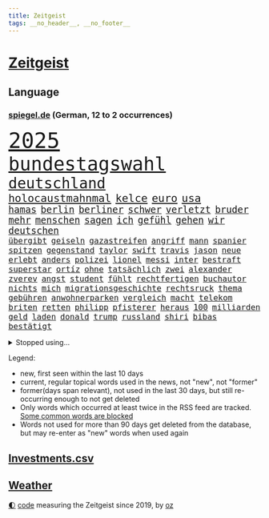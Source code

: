 ```yaml
---
title: Zeitgeist
tags: __no_header__, __no_footer__
---
```


# [Zeitgeist](https://oliz.io/zeitgeist/)

## Language

<h3><a href="https://www.spiegel.de" target="_blank">spiegel.de</a> (German, 12 to 2 occurrences)</h3>
<p style="font-family:monospace">
<span style="font-size:32pt"><a href="news_links.html#2025" class="current">2025</a></span>
<br>
<span style="font-size:28pt"><a href="news_links.html#bundestagswahl" class="current">bundestagswahl</a></span>
<br>
<span style="font-size:22pt"><a href="news_links.html#deutschland" class="current">deutschland</a></span>
<br>
<span style="font-size:16pt"><a href="news_links.html#holocaustmahnmal" class="current">holocaustmahnmal</a></span>
<span style="font-size:16pt"><a href="news_links.html#kelce" class="current">kelce</a></span>
<span style="font-size:16pt"><a href="news_links.html#euro" class="current">euro</a></span>
<span style="font-size:16pt"><a href="news_links.html#usa" class="current">usa</a></span>
<br>
<span style="font-size:14pt"><a href="news_links.html#hamas" class="current">hamas</a></span>
<span style="font-size:14pt"><a href="news_links.html#berlin" class="current">berlin</a></span>
<span style="font-size:14pt"><a href="news_links.html#berliner" class="current">berliner</a></span>
<span style="font-size:14pt"><a href="news_links.html#schwer" class="current">schwer</a></span>
<span style="font-size:14pt"><a href="news_links.html#verletzt" class="current">verletzt</a></span>
<span style="font-size:14pt"><a href="news_links.html#bruder" class="current">bruder</a></span>
<span style="font-size:14pt"><a href="news_links.html#mehr" class="current">mehr</a></span>
<span style="font-size:14pt"><a href="news_links.html#menschen" class="current">menschen</a></span>
<span style="font-size:14pt"><a href="news_links.html#sagen" class="current">sagen</a></span>
<span style="font-size:14pt"><a href="news_links.html#ich" class="current">ich</a></span>
<span style="font-size:14pt"><a href="news_links.html#gefühl" class="current">gefühl</a></span>
<span style="font-size:14pt"><a href="news_links.html#gehen" class="current">gehen</a></span>
<span style="font-size:14pt"><a href="news_links.html#wir" class="current">wir</a></span>
<span style="font-size:14pt"><a href="news_links.html#deutschen" class="current">deutschen</a></span>
<br>
<span style="font-size:12pt"><a href="news_links.html#übergibt" class="current">übergibt</a></span>
<span style="font-size:12pt"><a href="news_links.html#geiseln" class="current">geiseln</a></span>
<span style="font-size:12pt"><a href="news_links.html#gazastreifen" class="current">gazastreifen</a></span>
<span style="font-size:12pt"><a href="news_links.html#angriff" class="current">angriff</a></span>
<span style="font-size:12pt"><a href="news_links.html#mann" class="current">mann</a></span>
<span style="font-size:12pt"><a href="news_links.html#spanier" class="current">spanier</a></span>
<span style="font-size:12pt"><a href="news_links.html#spitzen" class="current">spitzen</a></span>
<span style="font-size:12pt"><a href="news_links.html#gegenstand" class="current">gegenstand</a></span>
<span style="font-size:12pt"><a href="news_links.html#taylor" class="current">taylor</a></span>
<span style="font-size:12pt"><a href="news_links.html#swift" class="current">swift</a></span>
<span style="font-size:12pt"><a href="news_links.html#travis" class="current">travis</a></span>
<span style="font-size:12pt"><a href="news_links.html#jason" class="current">jason</a></span>
<span style="font-size:12pt"><a href="news_links.html#neue" class="current">neue</a></span>
<span style="font-size:12pt"><a href="news_links.html#erlebt" class="current">erlebt</a></span>
<span style="font-size:12pt"><a href="news_links.html#anders" class="current">anders</a></span>
<span style="font-size:12pt"><a href="news_links.html#polizei" class="current">polizei</a></span>
<span style="font-size:12pt"><a href="news_links.html#lionel" class="current">lionel</a></span>
<span style="font-size:12pt"><a href="news_links.html#messi" class="current">messi</a></span>
<span style="font-size:12pt"><a href="news_links.html#inter" class="new">inter</a></span>
<span style="font-size:12pt"><a href="news_links.html#bestraft" class="current">bestraft</a></span>
<span style="font-size:12pt"><a href="news_links.html#superstar" class="current">superstar</a></span>
<span style="font-size:12pt"><a href="news_links.html#ortíz" class="new">ortíz</a></span>
<span style="font-size:12pt"><a href="news_links.html#ohne" class="current">ohne</a></span>
<span style="font-size:12pt"><a href="news_links.html#tatsächlich" class="current">tatsächlich</a></span>
<span style="font-size:12pt"><a href="news_links.html#zwei" class="current">zwei</a></span>
<span style="font-size:12pt"><a href="news_links.html#alexander" class="current">alexander</a></span>
<span style="font-size:12pt"><a href="news_links.html#zverev" class="current">zverev</a></span>
<span style="font-size:12pt"><a href="news_links.html#angst" class="current">angst</a></span>
<span style="font-size:12pt"><a href="news_links.html#student" class="current">student</a></span>
<span style="font-size:12pt"><a href="news_links.html#fühlt" class="current">fühlt</a></span>
<span style="font-size:12pt"><a href="news_links.html#rechtfertigen" class="current">rechtfertigen</a></span>
<span style="font-size:12pt"><a href="news_links.html#buchautor" class="new">buchautor</a></span>
<span style="font-size:12pt"><a href="news_links.html#nichts" class="current">nichts</a></span>
<span style="font-size:12pt"><a href="news_links.html#mich" class="current">mich</a></span>
<span style="font-size:12pt"><a href="news_links.html#migrationsgeschichte" class="current">migrationsgeschichte</a></span>
<span style="font-size:12pt"><a href="news_links.html#rechtsruck" class="current">rechtsruck</a></span>
<span style="font-size:12pt"><a href="news_links.html#thema" class="current">thema</a></span>
<span style="font-size:12pt"><a href="news_links.html#gebühren" class="current">gebühren</a></span>
<span style="font-size:12pt"><a href="news_links.html#anwohnerparken" class="new">anwohnerparken</a></span>
<span style="font-size:12pt"><a href="news_links.html#vergleich" class="current">vergleich</a></span>
<span style="font-size:12pt"><a href="news_links.html#macht" class="current">macht</a></span>
<span style="font-size:12pt"><a href="news_links.html#telekom" class="current">telekom</a></span>
<span style="font-size:12pt"><a href="news_links.html#briten" class="current">briten</a></span>
<span style="font-size:12pt"><a href="news_links.html#retten" class="current">retten</a></span>
<span style="font-size:12pt"><a href="news_links.html#philipp" class="current">philipp</a></span>
<span style="font-size:12pt"><a href="news_links.html#pfisterer" class="new">pfisterer</a></span>
<span style="font-size:12pt"><a href="news_links.html#heraus" class="current">heraus</a></span>
<span style="font-size:12pt"><a href="news_links.html#100" class="current">100</a></span>
<span style="font-size:12pt"><a href="news_links.html#milliarden" class="current">milliarden</a></span>
<span style="font-size:12pt"><a href="news_links.html#geld" class="current">geld</a></span>
<span style="font-size:12pt"><a href="news_links.html#laden" class="current">laden</a></span>
<span style="font-size:12pt"><a href="news_links.html#donald" class="current">donald</a></span>
<span style="font-size:12pt"><a href="news_links.html#trump" class="current">trump</a></span>
<span style="font-size:12pt"><a href="news_links.html#russland" class="current">russland</a></span>
<span style="font-size:12pt"><a href="news_links.html#shiri" class="new">shiri</a></span>
<span style="font-size:12pt"><a href="news_links.html#bibas" class="current">bibas</a></span>
<span style="font-size:12pt"><a href="news_links.html#bestätigt" class="current">bestätigt</a></span>
</p>
<details>
<summary>Stopped using...</summary>
<p class="former" style="font-size:12pt">
nachfolge(1585) geschlossen(1584) 100000(1583) binnen(1583) welle(1583) bisherige(1582) energien(1582) razzia(1582) skandal(1582) volker(1582) 22(1581) liefert(1581) mordes(1581) wichtigste(1581) christoph(1580) gestartet(1580) gemeldet(1579) maßnahme(1579) 26(1578) aufnahmen(1578) bidens(1578) flugzeuge(1578) illegalen(1578) strafen(1578) verschiedene(1578) xi(1578) englische(1577) entgegen(1577) ermöglichen(1577) gereist(1577) meldete(1577) nachruf(1577) nahmen(1577) publikum(1577) software(1577) elfmeter(1576) erfahrungen(1576) fahrt(1576) obama(1576) opposition(1576) polizeieinsatz(1576) verstorbenen(1576) vorwurf(1576) wolle(1576) 400(1575) bundesamt(1575) entschädigung(1575) erinnerungen(1575) kamera(1575) niederländische(1575) sicherheitsbehörden(1575) theater(1575) zeugen(1575) 2022(1574) anwälte(1574) beschimpft(1574) geholt(1574) george(1574) käufer(1574) oliver(1574) vermeiden(1574) versuchte(1574) babys(1573) blieben(1573) erdoğan(1573) forderte(1573) san(1573) beginnen(1572) dürften(1572) innenministerium(1572) plädiert(1572) allianz(1571) armut(1571) frachter(1571) langer(1571) bull(1570) drastisch(1570) beiträge(1569) nutzte(1569) aufgehoben(1568) besuchen(1568) absage(1567) ausbau(1567) geschossen(1567) heil(1567) büro(1566) hölle(1566) schnellen(1566) spaß(1564) tiefen(1564) fit(1563) kommende(1562) auflagen(1561) brite(1561) eklat(1561) olympische(1561) spanische(1561) empfängt(1557) einschätzung(1556) kooperation(1556) landete(1555) steffen(1555) überschwemmungen(1554) kontakt(1547) einkommen(1546) iranischen(1546) retter(1546) istanbul(1545) staatlichen(1540) geblieben(1537) überfall(1532) überfordert(1530) ungewöhnlichen(1521) rakete(1520) rache(1519) sammeln(1519) wetterdienst(1489) expräsidenten(1454) belästigung(1450) zusammenbruch(1438) carlos(1437) mitverantwortlich(1396) verlag(1393) durchbruch(1355) jahresende(1337) kuriose(1278) erfolgreichste(1276) king(1251) schlafen(1246) ungewöhnliche(1194) ausgeben(1184) tradition(1165) seltene(1157) innenministerin(1151) brennt(1150) öffentlichrechtlichen(1147) geheimdienst(1146) verschwinden(1123) schwieriger(1113) geschenk(1104) helikopter(1102) ergeben(1101) einheit(1098) jennifer(1069) lücken(1066) nebenbei(1059) eingetroffen(1055) rezession(1051) spart(1041) crew(1033) klopp(1018) jack(1012) dahin(1004) prominenten(994) titelverteidiger(982) irans(972) sexuell(968) grün(957) schließlich(957) 16jähriger(943) einladung(908) vizekanzler(903) 05(899) träumt(892) tagelang(889) spionage(886) kommunikation(883) gerechtfertigt(878) versehen(852) parolen(848) ignoriert(842) schwarzer(837) beantragen(819) ulm(816) ig(812) metall(812) einstige(804) kommentiert(796) 47(794) steigern(793) strafanzeige(791) reisende(790) gelegenheit(782) gekündigt(781) opfers(778) solcher(758) springen(753) alcaraz(745) leon(738) startups(734) filmen(729) georgien(726) zuckerberg(719) zogen(700) älteren(691) sommerspielen(676) arten(668) zeuge(666) zurückgetreten(662) fisch(653) urlauber(652) trikot(648) erforscht(645) berühmtesten(636) diebstahl(634) seltsame(633) sandra(611) qualität(604) drastische(602) verriet(594) vertreten(593) abends(590) benachteiligt(588) queere(586) quellen(586) preiserhöhung(584) warnungen(582) mutmaßliches(573) diskriminierung(568) aufgrund(562) forschern(560) froh(556) wegovy(556) vergangene(552) albtraum(546) frank(543) seltener(542) ausnahmezustand(540) knie(539) sprachen(532) us(530) jubeln(521) technisch(519) spdgeneralsekretär(510) 76(508) nagel(504) attentäter(503) boeing(503) ausbruch(497) oppositionspolitiker(495) eröffnung(491) gravierenden(484) veröffentlichung(482) taucht(481) tennisspieler(476) wilde(476) unterscheidet(472) damaskus(468) kilometern(468) interne(467) mancherorts(464) wild(459) mohammad(455) staatssekretärin(455) flensburg(454) positioniert(454) kulturszene(447) geiselnahme(444) verschaffen(435) gesichter(425) verspätung(420) vereidigt(419) beleidigungen(415) heimischen(410) huthis(405) giftige(404) huthimiliz(404) stürmt(404) nicole(402) anzugreifen(401) zurückgewiesen(401) luxemburg(398) toni(394) erziehung(392) spekulationen(392) brandenburgischen(391) ruiniert(390) hollywoods(388) raumfahrt(388) seoul(387) emobilität(385) rüsten(384) siebzigerjahren(383) mittleren(372) dreharbeiten(369) rettete(368) zweieinhalb(366) macher(362) bunte(359) asien(357) gesichtet(356) karriereende(355) strategische(353) zerlegt(352) weichen(351) blau(349) fertig(348) riesiger(344) sabine(343) klette(341) 58(340) bewerben(340) lüge(340) bedankt(338) seltsamen(338) auslöser(337) oberpfalz(336) betrunken(335) legten(335) tvshow(334) sophia(331) höchstwert(329) major(329) fing(328) philosophie(328) verurteilter(326) kaputt(325) bundesland(324) halbzeit(324) bundesstaaten(322) singapur(320) abgrund(316) fastfoodkette(315) lieder(315) verdächtig(314) km/h(313) geschoben(310) rügen(309) zusätzlichen(309) getreten(308) anwesen(303) entlassung(303) ernannt(303) tennisspielerin(302) boykottieren(301) escooter(301) objekt(301) verschleppten(301) louis(299) schlimmsten(299) billionen(298) zehntausend(298) potenzial(297) denkbar(295) lachgas(295) toren(294) hunderttausenden(292) ostküste(291) sparkurs(291) ernstfall(290) düstere(287) häufen(287) rechnung(287) römische(287) wahlkampfauftritt(286) ausfall(284) christopher(283) unterschätzen(283) aufhebung(282) europäischer(279) besuchte(278) attackierte(277) nadal(277) rafael(277) wandel(277) stephen(276) attentats(275) anlegen(270) bande(270) asche(267) kugeln(266) populär(265) spielerinnen(261) buhlt(260) rutschen(260) einsätze(259) mitstreiter(258) stiegen(256) grünenvorsitzende(255) gefährliches(253) kulturschaffende(250) mächtig(250) umständen(250) vorgeschichte(250) hilton(249) jubel(247) alassad(246) kreisen(246) wählte(246) zelebriert(246) ältesten(246) grand(245) kryptowährungen(244) matthew(244) beschweren(242) türkischer(242) vergaß(242) esken(240) kurse(239) stationen(239) feuerwerkskörper(238) blitzeinschlag(237) erobern(237) kürt(236) kreative(235) sätzen(234) fassung(233) komplex(232) love(231) reichste(228) hurrikan(227) sprangen(227) 28jähriger(226) bitcoin(226) kurioser(226) donau(225) bleibe(223) vorsichtig(223) weltraum(223) diesel(222) nuri(222) sprengung(222) strategien(222) autounfall(221) umgesetzt(220) müdigkeit(219) winslet(219) hollywoodstars(218) gewaltvorwürfen(215) ausgewertet(214) attestiert(212) mcdonald's(212) 38jährige(211) gefilmt(211) music(210) externe(209) militärexperte(209) mittelschicht(209) jong(208) miriam(208) lebe(207) rico(207) saskia(206) untergrund(206) erkrankungen(205) zweijähriger(205) präsidentschaft(204) sparkasse(204) ran(203) inlandsgeheimdienst(202) zerstörten(202) siebte(200) trauma(198) waggon(198) ausgeschieden(196) follower(196) pennsylvania(196) kriselnde(195) fritz(194) gewütet(194) muhammad(193) secret(192) drehen(191) bundesnetzagentur(188) sprengstoff(188) stechen(187) wettert(187) jemen(186) konkret(186) radio(186) absolviert(185) kripo(185) 36jährige(184) momentan(184) scheiterten(184) redete(183) schau(182) baschar(181) pitzke(181) weiblichen(180) befeuert(178) datum(178) geheimen(178) geknackt(177) wissenschaftlich(177) dhl(176) mittag(176) rückschläge(176) schadstoffe(176) trübt(176) konzernchef(174) unterirdische(174) astronomie(172) kalifornischen(172) erfunden(171) zeitreise(171) maduro(170) preisgeld(170) nicolás(169) venezuelas(169) karlsruher(168) ozempic(168) gianni(165) grausiger(165) infantino(165) poesie(165) begleiter(164) ohrfeige(164) tvrechte(164) danny(163) nämlich(163) jährlichen(162) khan(162) straflager(162) weiterarbeiten(162) 82(161) hob(161) konkretisiert(161) schlimmeres(161) 48jährige(160) drohender(160) kapitol(160) ahmad(159) kapital(159) bezichtigt(156) nick(156) plante(156) sahen(156) state(156) fotograf(155) geschaffen(155) stromversorgung(154) ungewissen(154) organisierte(153) polizeikräfte(153) südlibanon(153) harren(152) hassnachrichten(152) müde(152) aken(151) osaka(151) galaxy(150) gesetzes(150) bekämpft(149) betreuen(148) dürren(148) speziellen(148) stücke(148) bezwingt(147) ratlos(147) feuerpause(146) versteckte(146) öltanker(146) inneren(145) lehramt(145) mine(145) verlängerte(145) with(145) ausprobieren(144) hochverrats(144) wolfsburger(144) reiner(143) verrückte(143) prominenter(142) telegram(142) festgehalten(141) fremder(141) aleksandar(140) bernhard(139) hofiert(139) sonderermittler(139) tausendmal(139) raumfahrtunternehmen(138) zeitung(138) überstand(138) einkaufen(137) flüchtlingspolitik(137) kaufprämie(137) blume(136) brantner(136) caren(136) größtem(135) diktatur(134) meinungsbeitrag(134) wirtschaftlichen(134) auslaufen(133) liebesbrief(133) verliehen(132) barnier(131) biathlon(131) diktators(131) schlüssel(131) böden(130) erschütternde(130) oligarchen(130) echtes(129) räumte(128) altersgruppe(127) doppelpack(127) begrüßt(126) fotografin(126) goretzka(126) interessant(126) podest(126) rollstuhlfahrer(126) saisonsieg(126) studiert(126) verteidigungsausgaben(126) denke(125) weh(125) kräften(124) spiegelt(124) astronomen(123) 182(122) geladen(122) rasante(122) libanesische(121) überwachungskamera(121) antónio(120) bundesebene(120) dateien(120) guterres(120) ruinen(120) südlich(120) unogeneralsekretär(120) exemplar(119) intervention(119) roger(119) springer(119) bereist(118) edward(118) reichten(118) zulasten(118) strände(117) hetzer(116) söders(116) warriors(116) cdukandidat(115) grünenchefin(115) umdenken(115) debattieren(114) fokussieren(114) nikolas(114) stellungen(114) vorsorglich(114) we(114) entdeckten(113) prognostiziert(113) städtchen(112) dimensionen(111) houston(111) laute(111) weltuntergang(111) wucht(111) amtsantritt(110) mcdonald’s(110) aggressiver(109) bindung(109) hotelbrand(109) klassenzimmer(109) knochen(109) lebensgefährliche(109) paderborn(108) kurskorrektur(107) traditionellen(107) waffenarsenal(107) vereint(106) aussuchen(105) korruptionsvorwürfen(105) verhinderten(105) watzke(105) beschränken(104) branchenverband(104) flügel(104) miersch(104) bundestagsabgeordneten(103) elektroschrott(103) erkennbar(103) erneuerbaren(103) sancta(103) krankmeldung(102) pfalz(102) sprüchen(102) alleinerziehende(101) gelockt(101) chinesischer(100) costner(100) meteorologen(100) naiv(100) qualifiziert(100) ausgezahlt(99) aussetzung(99) costar(99) mussolini(99) radikal(99) schulsystem(99) versicherungen(99) zusagen(99) miosga(98) ausziehen(97) energieagentur(97) kochbuch(97) arztes(96) beobachtungen(96) bürgern(96) mehrkosten(96) historikerin(95) künftiger(95) schröpfen(95) 22jähriger(94) überholen(94) gesänge(93) islamischer(93) jinping(93) lys(93) unfällen(93) wunschzettel(93) fsv(92) joseph(92) succession(92) amorim(91) beer(91) deportieren(91) schnellsten(91) ausstellung(90) millionenbetrag(90) singles(90) veranlasste(90) angehört(89) dreesen(89) festnahm(89) hochschule(89) prowestlichen(89) umgebracht(89) kopfüber(88) wirtschaftsgipfel(88) wohnungstür(88) flusskrebse(87) gastes(87) schienen(87) skistar(87) staatsverschuldung(87) unterschiedlichen(87) vermieter(87) besitzerin(86) ganges(86) matratze(86) mitzumischen(86) pyrotechnik(86) ruhen(86) schauspielstar(86) schwierigsten(86) unglaublichen(86) 137(85) alkoholmissbrauch(85) buschfeuer(85) einreiseregeln(85) entschlossen(85) filmstar(85) heimatbesuch(85) trickbetrüger(85) öffentlichrechtliche(85) ausländischer(84) blaupause(84) bush(84) nägele(84) schläft(84) schönen(84) teppich(84) bizarr(83) furcht(83) matrix(83) orleans(83) schräge(83) soccer(83) terrorverdächtiger(83) wechseljahre(83) wundern(83) zerschlagen(83) dienste(82) justizministerium(82) leibwächter(82) nahtlos(82) proiranischen(82) rallye(82) sánchez(82) ungebremst(82) hantierte(81) sauberer(81) schulsport(81) überrollte(81) anschaffung(80) cox(80) formuliert(80) macrons(80) schlauer(80) schmuck(80) polizeieinsätze(79) alfred(78) barfuß(78) elektroantrieb(78) kürzen(78) liz(78) packen(78) spielplan(78) töne(78) wirtschaftsfragen(78) wunderbar(78) endspurt(77) funde(77) mangelhafte(77) puerto(77) renaissance(77) steinwurf(77) weiterkommen(77) eklatante(76) luftverkehr(76) satt(76) schusswaffe(76) uskongress(76) facebookmutterkonzern(75) ferne(75) gaël(75) hegen(75) regierungsparteien(75) sportuhren(75) süße(75) abschiedsrede(74) cornelia(74) eystudie(74) festung(74) illegales(74) mahnende(74) rüstung(74) turbulente(74) entlassene(73) schotte(73) veranstaltungsort(73) erstaunlicher(72) exaußenminister(72) feder(72) bischöfin(71) elternhaus(71) kilometerhoch(71) museen(71) nahid(71) pompeji(71) raste(71) relativiert(71) silvesternacht(71) taghavi(71) verurteilen(71) weisheit(71) annektieren(70) befürchteten(70) krankheiten(70) repräsentantenhaus(70) schweinfurt(70) tarifbeschäftigten(70) tatwerkzeug(70) usrepräsentantenhaus(70) windpark(70) zielscheibe(70) amtierende(69) gasindustrie(69) klarheit(69) preissteigerung(69) verheerende(69) 57(68) alive(68) boxlegende(68) explorer(68) helga(68) sexiest(68) voranbringen(68) abholung(67) fire(67) gerangel(67) report(67) wal(67) 27jährigen(66) arbeitsgericht(66) geklagt(66) genie(66) stärkung(66) tropfen(66) exrafterroristin(65) inszenierungen(65) luftalarm(65) trio(65) afdparteitag(64) bundesverfassungsgerichts(64) oscarverleihung(64) verzögerungen(64) ausstattung(63) benedikt(63) ehrlichen(63) erosion(63) früherkennung(63) geheimnisvollen(63) indikator(63) nachgewiesen(63) prozentpunkte(63) reedereien(63) spiegelbildungsnewsletter(63) unterdrückte(63) weltbühne(63) chipkonzern(62) halsschmerzen(62) intendantin(62) lockern(62) nordische(62) raketenangriffe(62) serienvergewaltiger(62) fasziniert(61) krankheitserreger(61) kühler(61) mcconaughey(61) sammelte(61) direktmandate(60) ernannter(60) gesundheitsministerin(60) global(60) lenkrad(60) tyson(60) universums(60) antisemitischem(59) bergleute(59) gleisen(59) grohs(59) konkurrentinnen(59) schwarzgelbe(59) stilfontein(59) tumor(59) verschießt(59) wecken(59) zurückhaltender(59) aufbruchstimmung(58) ausgelesen(58) box(58) einstecken(58) elektrosuv(58) gelockert(58) liter(58) baumgart(57) jungunternehmen(57) maul(57) ruben(57) weihnachtsmarkt(57) alkoholsucht(56) einserabitur(56) floskel(56) glatteis(56) günstiges(56) konklave(56) nordstreampipelines(56) seniorin(56) angebunden(55) begreifen(55) conor(55) geige(55) geleakt(55) kommunizieren(55) mcgregor(55) recherche(55) schraubt(55) 40000(54) daheim(54) genügend(54) machthabern(54) testflug(54) twitch(54) winterwetter(54) inseln(53) metachef(53) ratschläge(53) schacht(53) falschaussage(52) hedgefondsmanager(52) heiligen(52) hindern(52) klassischer(52) lok(52) runder(52) schier(52) sicherheitsprobleme(52) siebzigerjahre(52) soziologin(52) spiekeroog(52) dickicht(51) disstrack(51) einmalig(51) entfacht(51) like(51) maroden(51) nüchtern(51) rockband(51) universal(51) weigern(51) beschwert(50) boomen(50) geiger(50) handyverbote(50) neureuther(50) sparer(50) sportstars(50) vinzenz(50) zwischenfällen(50) ärztliche(50) übergangsweise(50) abwerfen(49) beleben(49) ergattern(49) geheimdienstchef(49) limousine(49) rausholen(49) tommy(49) verschleiß(49) 2034(48) furor(48) georgischen(48) kreuzbandriss(48) philologenverband(48) showdown(48) basteln(47) beruflichem(47) bewusstlos(47) fahrradfahrer(47) handel(47) kollidierte(47) megastadt(47) mordkommission(47) rückkehrer(47) schädlicher(47) sukyeol(47) symptomen(47) yoon(47) alphamännchen(46) anschuldigung(46) ausrufung(46) mogelpackung(46) salzburger(46) wortlaut(46) abgesichert(45) amrum(45) coburg(45) föhr(45) heiligabend(45) mikrobiologe(45) norweger(45) silvester(45) snapchat(45) stoppten(45) brugger(44) bytedance(44) oppositionspartei(44) syrern(44) ufern(44) windenergie(44) wirtschaftsministerium(44) christ(43) genötigt(43) jahrgänge(43) pensionär(43) wahlkampfstrategie(43) amazongründer(42) drängte(42) dunkelsten(42) kriegsrechts(42) zeremonie(42) autokonzerne(41) dauerzustand(41) erbeuten(41) mysteriöser(41) willkürlich(41) erbeutet(40) frauenumkleide(40) gittens(40) hasskriminalität(40) herzogin(40) kylie(40) rebell(40) timing(40) übergangsminister(40) amnesty(39) chefcoach(39) fußballweltmeisterschaft(39) lockte(39) rücknahme(39) ökostrom(39) ölpreis(39) bundesligaspiel(38) demütigung(38) eingefädelt(38) footballstar(38) füllen(38) nöten(38) reiste(38) stollen(38) bauern(37) faz(37) grünenabgeordneter(37) spionageverdacht(37) sterbenden(37) übergangsregierung(37) aussagt(36) betonen(36) exfdpminister(36) law(36) premierministers(36) präsent(36) skrupellose(36) verstörende(36) weihnachtsbaum(36) überstehen(36) behinderung(35) bulgarien(35) feuern(35) hot(35) solch(35) unterschlupf(35) gase(34) innovationen(34) weckten(34) aufzuhören(33) friends(33) kudrow(33) tankern(33) vergiftet(33) vorsorge(33) überbietet(33) 55jährige(32) androhung(32) chemiewaffen(32) erstmal(32) freeland(32) hopkins(32) hybriden(32) damaliger(31) gewährt(31) importiert(31) lunch(31) superreiche(31) verbrannt(31) abzocke(30) gestreamt(30) haseloff(30) unbekanntem(30) angelaufen(29) atomausstieg(29) gegenspieler(29) gruß(29) ostdeutschen(29) schreckmoment(29) best(28) eingeschlafen(28) feuerwehrleute(28) modularen(28) darlehen(27) demenz(27) hochtouren(27) markle(27) parteispendentracker(27) unfalltod(27) ölexporte(27) beliebtes(26) oligarchie(26) archiv(25) eingesammelt(25) einigt(25) partys(25) seelsorge(25) vorreiter(25) abgebrannt(24) australier(24) magdeburger(24) reuters(24) rührende(24) sessellift(24) supercup(24) theorien(24) abgeschirmt(23) bo(23) charme(23) islamist(23) kopfschütteln(23) woanders(23) 33000(22) dreierkoalition(22) fury(22) machenschaften(22) spritpreise(22) anführen(21) beerdigungen(21) laura(21) podcastfolge(21) wintersturm(21) einzuhegen(20) heart(20) persönlichkeiten(20) skirennfahrer(20) systematische(20) verbannen(20) abgesetzten(19) călin(19) dicke(19) ernte(19) eröffnungsfeier(19) georgescu(19) klassen(19) neujahrsbotschaft(19) rumänischen(19) schlesinger(19) selbstversuch(19) sicherheitsvorkehrungen(19) versetzt(19) wütende(19) zigarette(19) beschimpfungen(18) durchsuchten(18) personenschutz(18) tanker(18) 6000(17) entsprechender(17) objekten(17) regionalen(17) schauspielstars(17) umlaufbahn(17) durchwachsen(16) hilary(16) kultstatus(16) vorstandsmitglieder(16) abbruch(15) dominierten(15) gesunden(15) schachsuperstar(15) schlichtungsstelle(15) tankers(15) verhaftung(15) zeige(15) böllerverbot(14) fehlgeburt(14) gegnerin(14) veröffentlichten(14) dänischer(13) introvertierte(13) melbourne(13) missionen(13) vereinzelt(13) vietnam(13) disput(12) engagiert(12) erfreuliche(12) faktenchecks(12) feiermeile(12) frontmann(12) giftig(12) großspenden(12) hassrede(12) hotspots(12) institutionalisierte(12) promille(12) ukrainehilfe(12) zurückgelassene(12) buchstaben(11) edgar(11) gesunde(11) harmonisch(11) umtausch(11)
</p>
</details>
<p>Legend:
<ul>
<li><span class="new">new</span>, first seen within the last 10 days</li>
<li><span class="current">current</span>, regular topical words used in the news, not "new", not "former"</li>
<li><span class="former">former(days span relevant)</span>, not used in the last 30 days, but still re-occurring enough to not get deleted</li>
<li>Only words which occurred at least twice in the RSS feed are tracked. <a href="language/filters.py">Some common words are blocked</a></li>
<li>Words not used for more than 90 days get deleted from the database, but may re-enter as "new" words when used again</li>
</ul>
</p>

## [Investments](investments.html)[.csv](investments.csv)

## [Weather](weather.html)

<footer>
<a href="javascript:toggleTheme()" class="nav">🌓</a>
<a href="https://github.com/ooz/zeitgeist">code</a> measuring the Zeitgeist since 2019, by <a href="https://oliz.io">oz</a>
</footer>
